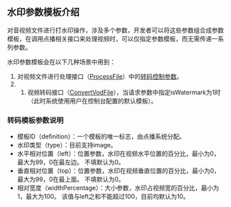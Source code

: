 ## 水印参数模板介绍
对音视频文件进行打水印操作，涉及多个参数，开发者可以将这些参数组合成参数模板，在调用点播相关接口来处理视频时，可以仅指定参数模板，而无需传递一系列参数。

水印参数模板会在以下几种场景中用到：
1. 对视频文件进行处理接口（[ProcessFile](/document/product/266/9642)）中的[转码控制参数](/document/product/266/9642#transcode.EF.BC.88.E8.BD.AC.E7.A0.81.E6.8E.A7.E5.88.B6.E5.8F.82.E6.95.B0.EF.BC.89)。
2. 1. 视频转码接口（[ConvertVodFile](/document/product/266/7822)），当请求参数中指定isWatermark为1时（此时系统使用用户在控制台配置的默认模板）。

### 转码模板参数说明
+ 模板ID（definition）：一个模板的唯一标志，由点播系统分配。
+ 水印类型（type）：目前支持image。
+ 水平相对位置（left）：位置参数，水印在视频水平位置的百分比，最小为0，最大为99，0在最左边。 不填默认为0。
+ 垂直相对位置（top）：位置参数，水印在视频垂直位置的百分比，最小为0，最大为99，0在最上面。 不填默认为0。
+ 相对宽度（widthPercentage）：大小参数，水印占视频宽的百分比，最小为1，最大为100。 该值与left之和不能超过100，目前均默认为10。

